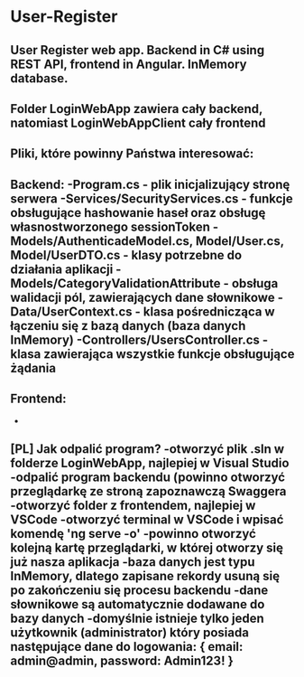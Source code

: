 # User-Register
User Register web app. Backend in C# using REST API, frontend in Angular. InMemory database.
-
Folder LoginWebApp zawiera cały backend, natomiast LoginWebAppClient cały frontend
-
Pliki, które powinny Państwa interesować:
-
Backend:
-Program.cs - plik inicjalizujący stronę serwera
-Services/SecurityServices.cs - funkcje obsługujące hashowanie haseł oraz obsługę własnostworzonego sessionToken
-Models/AuthenticadeModel.cs, Model/User.cs, Model/UserDTO.cs - klasy potrzebne do działania aplikacji
-Models/CategoryValidationAttribute - obsługa walidacji pól, zawierających dane słownikowe
-Data/UserContext.cs - klasa pośrednicząca w łączeniu się z bazą danych (baza danych InMemory)
-Controllers/UsersController.cs - klasa zawierająca wszystkie funkcje obsługujące żądania
-
Frontend:
-
-

[PL] Jak odpalić program?
-otworzyć plik .sln w folderze LoginWebApp, najlepiej w Visual Studio
-odpalić program backendu (powinno otworzyć przeglądarkę ze stroną zapoznawczą Swaggera
-otworzyć folder z frontendem, najlepiej w VSCode
-otworzyć terminal w VSCode i wpisać komendę 'ng serve -o'
-powinno otworzyć kolejną kartę przeglądarki, w której otworzy się już nasza aplikacja
-baza danych jest typu InMemory, dlatego zapisane rekordy usuną się po zakończeniu się procesu backendu
-dane słownikowe są automatycznie dodawane do bazy danych
-domyślnie istnieje tylko jeden użytkownik (administrator) który posiada następujące dane do logowania:
{ email: admin@admin, password: Admin123! }
-
